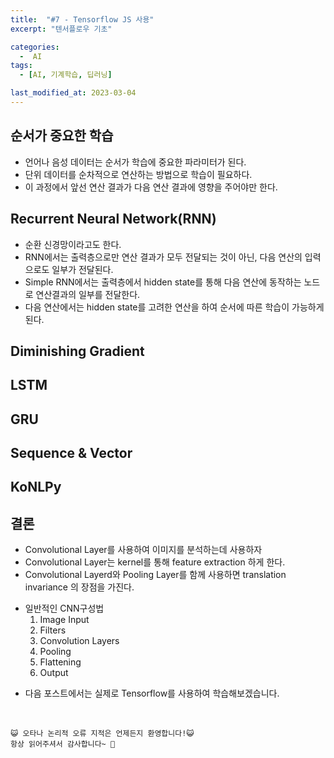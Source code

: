 ```yaml
---
title:  "#7 - Tensorflow JS 사용" 
excerpt: "텐서플로우 기초"

categories:
  -  AI
tags:
  - [AI, 기계학습, 딥러닝]

last_modified_at: 2023-03-04
---
```



## 순서가 중요한 학습
 - 언어나 음성 데이터는 순서가 학습에 중요한 파라미터가 된다.
 - 단위 데이터를 순차적으로 연산하는 방법으로 학습이 필요하다.
 - 이 과정에서 앞선 연산 결과가 다음 연산 결과에 영향을 주어야만 한다.

## Recurrent Neural Network(RNN)
 - 순환 신경망이라고도 한다.
 - RNN에서는 출력층으로만 연산 결과가 모두 전달되는 것이 아닌, 다음 연산의 입력으로도 일부가 전달된다.
 - Simple RNN에서는 출력층에서 hidden state를 통해 다음 연산에 동작하는 노드로 연산결과의 일부를 전달한다.
 - 다음 연산에서는 hidden state를 고려한 연산을 하여 순서에 따른 학습이 가능하게 된다.

## Diminishing Gradient



## LSTM

## GRU

## Sequence & Vector

## KoNLPy


## 결론
 - Convolutional Layer를 사용하여 이미지를 분석하는데 사용하자
 - Convolutional Layer는 kernel를 통해 feature extraction 하게 한다.
 - Convolutional Layerd와 Pooling Layer를 함께 사용하면 translation invariance 의 장점을 가진다.
 + 일반적인 CNN구성법
    1. Image Input
    2. Filters
    3. Convolution Layers
    4. Pooling
    5. Flattening
    6. Output
 

 - 다음 포스트에서는 실제로 Tensorflow를 사용하여 학습해보겠습니다.


<br>

    😺 오타나 논리적 오류 지적은 언제든지 환영합니다!😺   
    항상 읽어주셔서 감사합니다~ 🙏